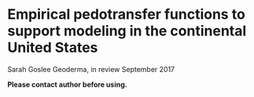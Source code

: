 # Empirical pedotransfer functions to support modeling in the continental United States

Sarah Goslee
Geoderma, in review
September 2017

**Please contact author before using.** 
